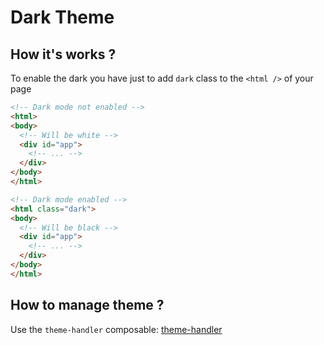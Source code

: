# Dark Theme

## How it's works ?

To enable the dark you have just to add `dark` class to the `<html />` of your page

```html
<!-- Dark mode not enabled -->
<html>
<body>
  <!-- Will be white -->
  <div id="app">
    <!-- ... -->
  </div>
</body>
</html>

<!-- Dark mode enabled -->
<html class="dark">
<body>
  <!-- Will be black -->
  <div id="app">
    <!-- ... -->
  </div>
</body>
</html>
```

## How to manage theme ?

Use the `theme-handler` composable: [theme-handler](./../helpers/theme-handler.md)
